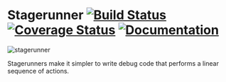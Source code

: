 Stagerunner [![Build Status](https://travis-ci.org/robertzk/stagerunner.svg?branch=master)](https://travis-ci.org/robertzk/stagerunner) [![Coverage Status](https://img.shields.io/coveralls/robertzk/stagrunner.svg)](https://coveralls.io/r/robertzk/stagerunner) [![Documentation](https://img.shields.io/badge/rocco--docs-%E2%9C%93-blue.svg)](http://robertzk.github.io/stagerunner/)
===========

![stagerunner](http://i.imgur.com/5gVgx1B.png)

Stagerunners make it simpler to write debug code that performs a
linear sequence of actions.

